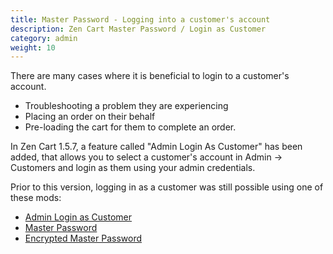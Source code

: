 ```yaml
---
title: Master Password - Logging into a customer's account
description: Zen Cart Master Password / Login as Customer 
category: admin
weight: 10
---
```


There are many cases where it is beneficial to login to a customer's account. 

- Troubleshooting a problem they are experiencing
- Placing an order on their behalf 
- Pre-loading the cart for them to complete an order.

In Zen Cart 1.5.7, a feature called "Admin Login As Customer" has been added, that allows you to select a customer's account in Admin -> Customers and login 
as them using your admin credentials. 

Prior to this version, logging in as a customer was still possible using 
one of these mods: 

- [Admin Login as Customer](https://www.zen-cart.com/downloads.php?do=file&id=583)
- [Master Password](https://www.zen-cart.com/downloads.php?do=file&id=67)
- [Encrypted Master Password](https://www.zen-cart.com/downloads.php?do=file&id=94)


